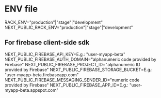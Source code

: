 # ENV file

RACK_ENV="production"|"stage"|"development"
NEXT_PUBLIC_RACK_ENV="production"|"stage"|"development"

## For firebase client-side sdk
NEXT_PUBLIC_FIREBASE_API_KEY=E.g.: "user-myapp-beta"
NEXT_PUBLIC_FIREBASE_AUTH_DOMAIN="alphanumeric code provided by Firebase"
NEXT_PUBLIC_FIREBASE_PROJECT_ID="alphanumeric ID provided by Firebase"
NEXT_PUBLIC_FIREBASE_STORAGE_BUCKET=E.g.: "user-myapp-beta.firebaseapp.com"
NEXT_PUBLIC_FIREBASE_MESSAGING_SENDER_ID="numeric code provided by Firebase"
NEXT_PUBLIC_FIREBASE_APP_ID=E.g.: "user-myapp-beta.appspot.com"